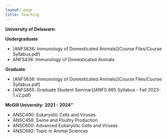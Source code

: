 ```yaml
---
layout: page
title: Teaching
---
```

**University of Delaware:**

**Undergraduate**
* [ANFS636: Immunology of Domesticated Animals](Course Files/Course Syllabus.pdf)
* ANFS436: Immunology of Domesticated Animals

**Graduate**
* [ANFS636: Immunology of Domesticated Animals](Course Files/Course Syllabus.pdf)
* [ANFS865: Graduate Student Seminar](ANFS 865 Syllabus - Fall 2023-1.v2.pdf)


**McGill University: 2021 - 2024"**
* ANSC400: Eukaryotic Cells and Viruses
* ANSC458: Swine and Poultry Production
* ANSC600: Advanced Eukaryotic Cells and Viruses
* ANSC692: Topic in Animal Sciences